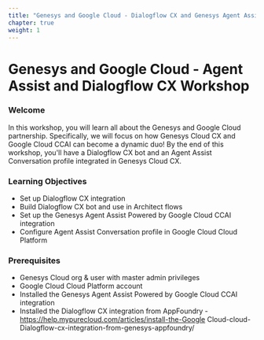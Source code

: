 ```yaml
---
title: "Genesys and Google Cloud - Dialogflow CX and Genesys Agent Assist Powered by Google Cloud CCAI Workshop"
chapter: true
weight: 1
---
```


# Genesys and Google Cloud - Agent Assist and Dialogflow CX Workshop

### Welcome

In this workshop, you will learn all about the Genesys and Google Cloud partnership. Specifically, we will focus on how Genesys Cloud CX and Google Cloud CCAI can become a dynamic duo! By the end of this workshop, you'll have a Dialogflow CX bot and an Agent Assist Conversation profile integrated in Genesys Cloud CX. 

### Learning Objectives
- Set up Dialogflow CX integration
- Build Dialogflow CX bot and use in Architect flows
- Set up the Genesys Agent Assist Powered by Google Cloud CCAI integration
- Configure Agent Assist Conversation profile in Google Cloud Cloud Platform

### Prerequisites
- Genesys Cloud org & user with master admin privileges
- Google Cloud Cloud Platform account
- Installed the Genesys Agent Assist Powered by Google Cloud CCAI integration
- Installed the Dialogflow CX integration from AppFoundry - https://help.mypurecloud.com/articles/install-the-Google Cloud-cloud-Dialogflow-cx-integration-from-genesys-appfoundry/ 